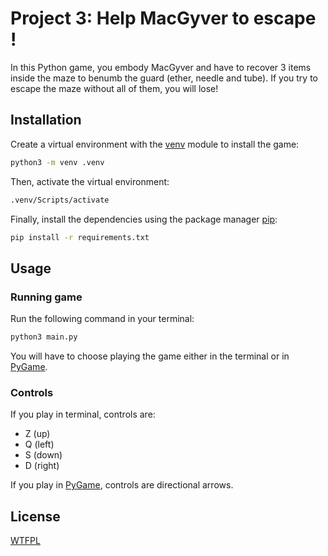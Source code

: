 # Project 3: Help MacGyver to escape !

In this Python game, you embody MacGyver and have to recover 3 items inside the maze to benumb the guard (ether, needle and tube).
If you try to escape the maze without all of them, you will lose!

## Installation

Create a virtual environment with the [venv](https://docs.python.org/3/tutorial/venv.html) module to install the game:

```bash
python3 -m venv .venv
```

Then, activate the virtual environment:

```bash
.venv/Scripts/activate
```

Finally, install the dependencies using the package manager [pip](https://pip.pypa.io/en/stable/):

```bash
pip install -r requirements.txt
```

## Usage

### Running game

Run the following command in your terminal:

```bash
python3 main.py
```

You will have to choose playing the game either in the terminal or in [PyGame](https://www.pygame.org/).

### Controls

If you play in terminal, controls are:
- Z (up)
- Q (left)
- S (down)
- D (right)

If you play in [PyGame](https://www.pygame.org/), controls are directional arrows.

## License

[WTFPL](https://fr.wikipedia.org/wiki/WTFPL)
